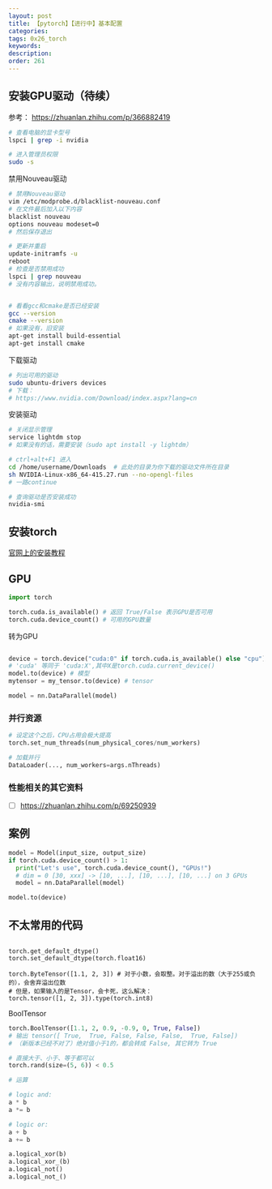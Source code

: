```yaml
---
layout: post
title: 【pytorch】【进行中】基本配置
categories:
tags: 0x26_torch
keywords:
description:
order: 261
---
```



## 安装GPU驱动（待续）

参考： https://zhuanlan.zhihu.com/p/366882419


```bash
# 查看电脑的显卡型号
lspci | grep -i nvidia

# 进入管理员权限
sudo -s
```

禁用Nouveau驱动

```bash
# 禁用Nouveau驱动
vim /etc/modprobe.d/blacklist-nouveau.conf
# 在文件最后加入以下内容
blacklist nouveau
options nouveau modeset=0
# 然后保存退出

# 更新并重启
update-initramfs -u
reboot
# 检查是否禁用成功
lspci | grep nouveau
# 没有内容输出，说明禁用成功。


# 看看gcc和cmake是否已经安装
gcc --version
cmake --version
# 如果没有，旧安装
apt-get install build-essential
apt-get install cmake
```

下载驱动
```bash
# 列出可用的驱动
sudo ubuntu-drivers devices
# 下载：
# https://www.nvidia.com/Download/index.aspx?lang=cn
```

安装驱动
```bash
# 关闭显示管理
service lightdm stop
# 如果没有的话，需要安装（sudo apt install -y lightdm）

# ctrl+alt+F1 进入
cd /home/username/Downloads  # 此处的目录为你下载的驱动文件所在目录
sh NVIDIA-Linux-x86_64-415.27.run --no-opengl-files
# 一路continue

# 查询驱动是否安装成功
nvidia-smi
```


## 安装torch

[官网上的安装教程](https://pytorch.org/get-started/locally/)

## GPU
```python
import torch

torch.cuda.is_available() # 返回 True/False 表示GPU是否可用
torch.cuda.device_count() # 可用的GPU数量
```

转为GPU
```python

device = torch.device("cuda:0" if torch.cuda.is_available() else "cpu")
# 'cuda' 等同于 'cuda:X',其中X是torch.cuda.current_device()
model.to(device) # 模型
mytensor = my_tensor.to(device) # tensor

model = nn.DataParallel(model)
```

### 并行资源

```python
# 设定这个之后，CPU占用会极大提高
torch.set_num_threads(num_physical_cores/num_workers)

# 加载并行
DataLoader(..., num_workers=args.nThreads)
```

### 性能相关的其它资料

- [ ] https://zhuanlan.zhihu.com/p/69250939


## 案例
```python
model = Model(input_size, output_size)
if torch.cuda.device_count() > 1:
  print("Let's use", torch.cuda.device_count(), "GPUs!")
  # dim = 0 [30, xxx] -> [10, ...], [10, ...], [10, ...] on 3 GPUs
  model = nn.DataParallel(model)

model.to(device)
```

## 不太常用的代码

```

torch.get_default_dtype()
torch.set_default_dtype(torch.float16)

```


```
torch.ByteTensor([1.1, 2, 3]) # 对于小数，会取整。对于溢出的数（大于255或负的），会舍弃溢出位数
# 但是，如果输入的是Tensor，会卡死，这么解决：
torch.tensor([1, 2, 3]).type(torch.int8)
```



BoolTensor
```python
torch.BoolTensor([1.1, 2, 0.9, -0.9, 0, True, False])
# 输出 tensor([ True,  True, False, False, False,  True, False])
# （新版本已经不对了）绝对值小于1的，都会转成 False, 其它转为 True

# 直接大于、小于、等于都可以
torch.rand(size=(5, 6)) < 0.5

# 运算

# logic and:
a * b
a *= b

# logic or:
a + b
a += b

a.logical_xor(b)
a.logical_xor_(b)
a.logical_not()
a.logical_not_()
```
